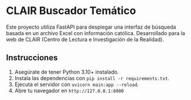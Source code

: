 # CLAIR Buscador Temático

Este proyecto utiliza FastAPI para desplegar una interfaz de búsqueda basada en un archivo Excel con información católica. Desarrollado para la web de CLAIR (Centro de Lectura e Investigación de la Realidad).

## Instrucciones
1. Asegúrate de tener Python 3.10+ instalado.
2. Instala las dependencias con `pip install -r requirements.txt`.
3. Ejecuta el servidor con `uvicorn main:app --reload`.
4. Abre tu navegador en `http://127.0.0.1:8000`